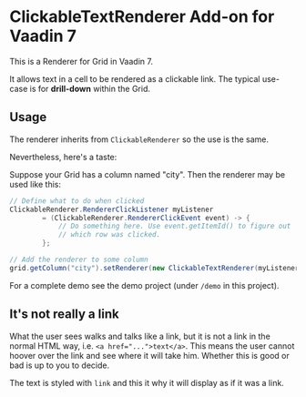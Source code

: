 # ClickableTextRenderer Add-on for Vaadin 7

This is a Renderer for Grid in Vaadin 7.

It allows text in a cell to be rendered as a clickable link. The typical use-case
is for **drill-down** within the Grid.

## Usage

The renderer inherits from `ClickableRenderer` so the use is the same.

Nevertheless, here's a taste:

Suppose your Grid has a column named "city". Then the renderer may be used
like this:

```java
// Define what to do when clicked
ClickableRenderer.RendererClickListener myListener
        = (ClickableRenderer.RendererClickEvent event) -> {
            // Do something here. Use event.getItemId() to figure out
            // which row was clicked.
        };

// Add the renderer to some column
grid.getColumn("city").setRenderer(new ClickableTextRenderer(myListener));
```

For a complete demo see the demo project (under `/demo` in this project).

## It's not really a link

What the user sees walks and talks like a link, but it is not a link
in the normal HTML way, i.e. `<a href="...">text</a>`. This means the user
cannot hoover over the link and see where it will take him. Whether this
is good or bad is up to you to decide.

The text is styled with `link` and this it why it will display as if it was
a link.



